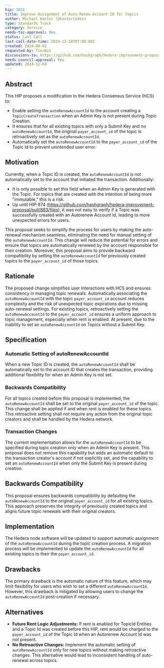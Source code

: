 ```yaml
---
hip: 1021
title: Improve Assignment of Auto-Renew Account ID for Topics
author: Michael Kantor (@kantorcodes)
type: Standards Track
category: Service
needs-tsc-approval: Yes
status: Last Call
last-call-date-time: 2024-12-18T07:00:00Z
created: 2024-08-01
requested-by: TierBot
discussions-to: https://github.com/hashgraph/hedera-improvement-proposal/pull/1021
needs-council-approval: Yes
updated: 2024-12-04
---
```


## Abstract

This HIP proposes a modification to the Hedera Consensus Service (HCS) to:
 - Enable setting the `autoRenewAccountId` to the account creating a `TopicCreateTransaction` when an Admin Key is not present during Topic Creation.
 - It ensures that for all existing topics with only a Submit Key and no `autoRenewAccountId`, the original `payer_account_id` of the topic is retroactively set as the `autoRenewAccountId`.
 - Automatically set the `autoRenewAccountId` to the `payer_account_id` of the Topic Id to prevent unintended user error.

## Motivation

Currently, when a Topic ID is created, the `autoRenewAccountId` is not automatically set to the account that initiated the transaction. Additionally:

- It is only possible to set this field when an Admin Key is generated with the Topic. For topics that are created with the intention of being more "immutable," this is a risk.
- Up until HIP-874 (https://github.com/hashgraph/hedera-improvement-proposal/pull/883/files), it was not easy to verify if a Topic was successfully created with an Autorenew Account Id, leading to more unexpected errors for users.

This proposal seeks to simplify the process for users by making the auto-renewal mechanism seamless, eliminating the need for manual setting of the `autoRenewAccountId`. This change will reduce the potential for errors and ensure that topics are automatically renewed by the account responsible for their creation. Moreover, this proposal aims to provide backward compatibility by setting the `autoRenewAccountId` for previously created topics to the `payer_account_id` of those topics.

## Rationale

The proposed change simplifies user interactions with HCS and ensures consistency in managing topic renewals. Automatically associating the `autoRenewAccountId` with the topic `payer_account_id` account reduces complexity and the risk of unexpected topic expirations due to missing auto-renewal settings. For existing topics, retroactively setting the `autoRenewAccountId` to the `payer_account_id` ensures a uniform approach to topic management, especially when rent is enabled. At present, due to the inability to set an `autoRenewAccountId` on Topics without a Submit Key.

## Specification

### Automatic Setting of autoRenewAccountId

When a new Topic ID is created, the `autoRenewAccountId` shall be automatically set to the account ID that creates the transaction, providing additional flexibility for when an Admin Key is not set.

### Backwards Compatibility

For all topics created before this proposal is implemented, the `autoRenewAccountId` shall be set to the original `payer_account_id` of the topic. This change shall be applied if and when rent is enabled for these topics.
This retroactive setting shall not require any action from the original topic creators and shall be handled by the Hedera network.

### Transaction Changes

The current implementation allows for the `autoRenewAccountId` to be specified during topic creation only when an Admin Key is present. This proposal does not remove this capability but adds an automatic default to the transaction creator's account if not explicitly set, and the capability to set an `autoRenewAccountId` when only the Submit Key is present during creation.

## Backwards Compatibility

This proposal ensures backwards compatibility by defaulting the `autoRenewAccountId` to the original `payer_account_id` for all existing topics. This approach preserves the integrity of previously created topics and aligns future topic renewals with their original creators.

## Implementation

The Hedera node software will be updated to support automatic assignment of the `autoRenewAccountId` during the topic creation process.
A migration process will be implemented to update the `autoRenewAccountId` for all existing topics to their the `payer_account_id`.

## Drawbacks

The primary drawback is the automatic nature of this feature, which may limit flexibility for users who wish to set a different `autoRenewAccountId`. However, this drawback is mitigated by allowing users to change the `autoRenewAccountId` post-creation if necessary.

## Alternatives

- **Future Rent Logic Adjustments:** If rent is enabled for TopicId Entities and a Topic Id was created before this HIP, rent would be charged to the `payer_account_id` of the Topic Id when an Autorenew Account Id was not present.
- **No Retroactive Changes:** Implement the automatic setting of `autoRenewAccountId` only for new topics without making retroactive changes. This alternative would lead to inconsistent handling of auto-renewal across topics.
